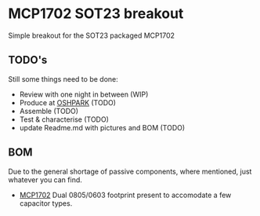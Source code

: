 # MCP1702 SOT23 breakout
Simple breakout for the SOT23 packaged MCP1702
## TODO's
Still some things need to be done:
* Review with one night in between (WIP)
* Produce at [OSHPARK](https://oshpark.com/) (TODO)
* Assemble (TODO)
* Test & characterise (TODO)
* update Readme.md with pictures and BOM (TODO)
## BOM
Due to the general shortage of passive components, where mentioned, just whatever you can find.
* [MCP1702](http://ww1.microchip.com/downloads/en/DeviceDoc/22008E.pdf)
Dual 0805/0603 footprint present to accomodate a few capacitor types.
